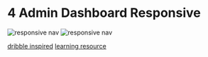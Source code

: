 # 4 Admin Dashboard Responsive

![responsive nav](mobile.gif)
![responsive nav](web.gif)

[dribble inspired](https://dribbble.com/shots/14894041/attachments/6607150?mode=media)
[learning resource](https://www.youtube.com/watch?v=DOOoS6GHDw8)